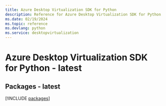 ```yaml
---
title: Azure Desktop Virtualization SDK for Python
description: Reference for Azure Desktop Virtualization SDK for Python
ms.date: 02/19/2024
ms.topic: reference
ms.devlang: python
ms.service: desktopvirtualization
---
```

# Azure Desktop Virtualization SDK for Python - latest
## Packages - latest
[!INCLUDE [packages](desktop-virtualization-index.md)]